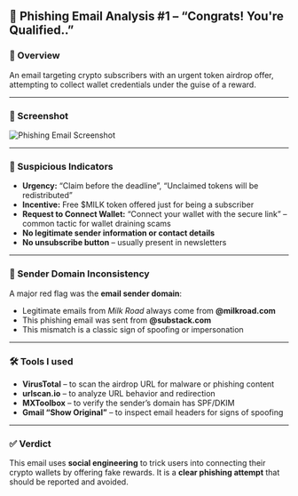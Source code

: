
## 📧 Phishing Email Analysis #1 – “Congrats! You're Qualified..”

### 🔎 Overview
An email targeting crypto subscribers with an urgent token airdrop offer, attempting to collect wallet credentials under the guise of a reward.

---

### 📸 Screenshot  
![Phishing Email Screenshot](screenshots/email1.png)

---

### 🚩 Suspicious Indicators

- **Urgency:** “Claim before the deadline”, “Unclaimed tokens will be redistributed”
- **Incentive:** Free $MILK token offered just for being a subscriber
- **Request to Connect Wallet:** “Connect your wallet with the secure link” – common tactic for wallet draining scams
- **No legitimate sender information or contact details**
- **No unsubscribe button** – usually present in newsletters

---

### 📧 Sender Domain Inconsistency

A major red flag was the **email sender domain**:

- Legitimate emails from *Milk Road* always come from **@milkroad.com**
- This phishing email was sent from **@substack.com**
- This mismatch is a classic sign of spoofing or impersonation

---

### 🛠️ Tools I used

- **VirusTotal** – to scan the airdrop URL for malware or phishing content
- **urlscan.io** – to analyze URL behavior and redirection
- **MXToolbox** – to verify the sender’s domain has SPF/DKIM
- **Gmail “Show Original”** – to inspect email headers for signs of spoofing

---

### ✅ Verdict

This email uses **social engineering** to trick users into connecting their crypto wallets by offering fake rewards. It is a **clear phishing attempt** that should be reported and avoided.
